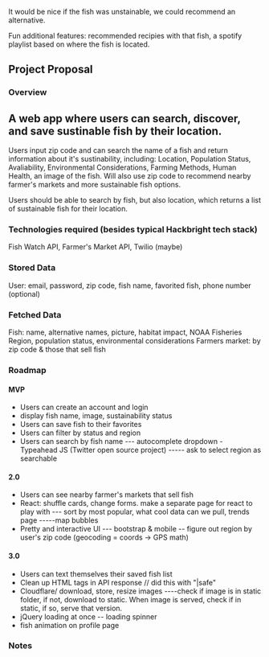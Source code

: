 
It would be nice if the fish was unstainable, we could recommend an alternative. 

Fun additional features: recommended recipies with that fish, a spotify playlist based on where the fish is located. 


## Project Proposal

### Overview

A web app where users can search, discover, and save sustinable fish by their location. 
--------
Users input zip code and can search the name of a fish and return information about it's sustinability, including: Location, Population Status, Avaliability, Environmental Considerations, Farming Methods, Human Health, an image of the fish. Will also use zip code to recommend nearby farmer's markets and more sustainable fish options. 

Users should be able to search by fish, but also location, which returns a list of sustainable fish for their location. 

### Technologies required (besides typical Hackbright tech stack)

Fish Watch API, Farmer's Market API, Twilio (maybe)

### Stored Data

User: email, password, zip code, fish name, favorited fish, phone number (optional)

### Fetched Data
Fish: name, alternative names, picture, habitat impact, NOAA Fisheries Region, population status, environmental considerations
Farmers market: by zip code & those that sell fish

### Roadmap

#### MVP

- Users can create an account and login
- display fish name, image, sustainability status
- Users can save fish to their favorites
- Users can filter by status and region 
- Users can search by fish name 
--- autocomplete dropdown - Typeahead JS (Twitter open source project)
----- ask to select region as searchable

#### 2.0

- Users can see nearby farmer's markets that sell fish
- React: shuffle cards, change forms. make a separate page for react to play with 
--- sort by most popular, what cool data can we pull, trends page
-----map bubbles 
- Pretty and interactive UI
--- bootstrap & mobile
-- figure out region by user's zip code (geocoding = coords -> GPS math)

#### 3.0

- Users can text themselves their saved fish list
- Clean up HTML tags in API response // did this with "|safe"
- Cloudflare/ download, store, resize images
----check if image is in static folder, if not, download to static. When image is served, check if in static, if so, serve that version. 
- jQuery loading at once
-- loading spinner
- fish animation on profile page


### Notes
